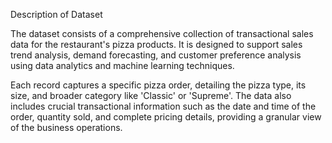 Description of Dataset

The dataset consists of a comprehensive collection of transactional sales data for the restaurant's pizza products. It is designed to support sales trend analysis, demand forecasting, and customer preference analysis using data analytics and machine learning techniques.

Each record captures a specific pizza order, detailing the pizza type, its size, and broader category like 'Classic' or 'Supreme'. The data also includes crucial transactional information such as the date and time of the order, quantity sold, and complete pricing details, providing a granular view of the business operations.
